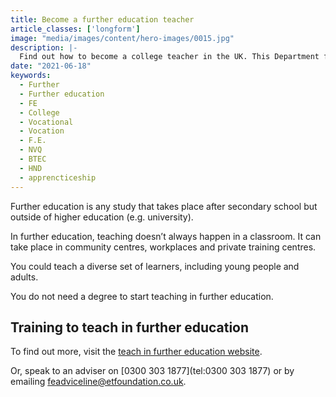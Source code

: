```yaml
---
title: Become a further education teacher
article_classes: ['longform']
image: "media/images/content/hero-images/0015.jpg"
description: |-
  Find out how to become a college teacher in the UK. This Department for Education page has links to advice and support on teacher training in further education.
date: "2021-06-18"
keywords:
  - Further
  - Further education
  - FE
  - College
  - Vocational
  - Vocation
  - F.E.
  - NVQ
  - BTEC
  - HND
  - apprencticeship
---
```


Further education is any study that takes place after secondary school but outside of higher education (e.g. university).

In further education, teaching doesn’t always happen in a classroom. It can take place in community centres, workplaces and private training centres. 

You could teach a diverse set of learners, including young people and adults.

You do not need a degree to start teaching in further education. 

## Training to teach in further education

To find out more, visit the [teach in further education website](https://www.teach-in-further-education.campaign.gov.uk/).

Or, speak to an adviser on [0300 303 1877](tel:0300 303 1877) or by emailing feadviceline@etfoundation.co.uk.
